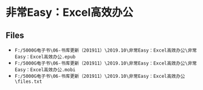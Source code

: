 # 非常Easy：Excel高效办公

## Files

- `F:/5000G电子书\06-书库更新（201911）\2019.10\非常Easy：Excel高效办公\非常Easy：Excel高效办公.epub`
- `F:/5000G电子书\06-书库更新（201911）\2019.10\非常Easy：Excel高效办公\非常Easy：Excel高效办公.mobi`
- `F:/5000G电子书\06-书库更新（201911）\2019.10\非常Easy：Excel高效办公\files.txt`
